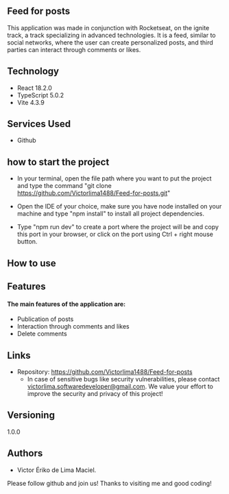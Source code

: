 ## Feed for posts
This application was made in conjunction with Rocketseat, on the ignite track, a track specializing in advanced technologies. It is a feed, similar to social networks, where the user can create personalized posts, and third parties can interact through comments or likes.

## Technology
* React 18.2.0
* TypeScript 5.0.2
* Vite 4.3.9

## Services Used
* Github

## how to start the project
* In your terminal, open the file path where you want to put the project and type the command "git clone https://github.com/Victorlima1488/Feed-for-posts.git"
  
* Open the IDE of your choice, make sure you have node installed on your machine and type "npm install" to install all project dependencies.
  
* Type "npm run dev" to create a port where the project will be and copy this port in your browser, or click on the port using Ctrl + right mouse button.
  
## How to use

## Features
#### The main features of the application are:
* Publication of posts
* Interaction through comments and likes
* Delete comments
## Links
* Repository: https://github.com/Victorlima1488/Feed-for-posts
  * In case of sensitive bugs like security vulnerabilities, please contact victorlima.softwaredeveloper@gmail.com. We value your effort     to improve the security and privacy of this project!
## Versioning
1.0.0
## Authors
* Victor Ériko de Lima Maciel.

Please follow github and join us! Thanks to visiting me and good coding!


